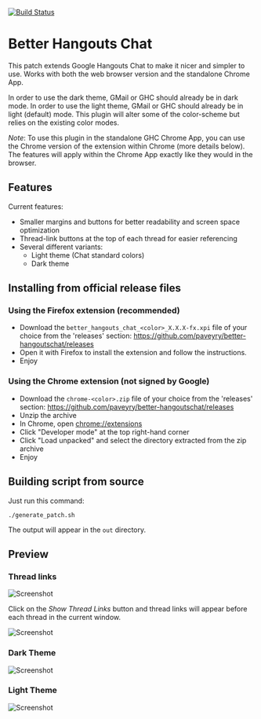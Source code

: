 [![Build Status](https://travis-ci.com/paveyry/better-hangoutschat.svg?branch=master)](https://travis-ci.com/paveyry/better-hangoutschat)

Better Hangouts Chat
====================================

This patch extends Google Hangouts Chat to make it nicer and simpler to use.
Works with both the web browser version and the standalone Chrome App.

In order to use the dark theme, GMail or GHC should already be in dark mode.
In order to use the light theme, GMail or GHC should already be in light (default) mode.
This plugin will alter some of the color-scheme but relies on the existing color modes.

*Note*: To use this plugin in the standalone GHC Chrome App, you can use the Chrome 
version of the extension within Chrome (more details below). The features will apply within
the Chrome App exactly like they would in the browser.

Features
---------

Current features: 

- Smaller margins and buttons for better readability and screen space optimization
- Thread-link buttons at the top of each thread for easier referencing
- Several different variants:
    - Light theme (Chat standard colors)
    - Dark theme

Installing from official release files
---------------------------------------

### Using the Firefox extension (recommended)

- Download the `better_hangouts_chat_<color>_X.X.X-fx.xpi` file of your choice from the 'releases' section: <https://github.com/paveyry/better-hangoutschat/releases>
- Open it with Firefox to install the extension and follow the instructions.
- Enjoy

### Using the Chrome extension (not signed by Google)

- Download the `chrome-<color>.zip` file of your choice from the 'releases' section: <https://github.com/paveyry/better-hangoutschat/releases>
- Unzip the archive
- In Chrome, open <chrome://extensions>
- Click "Developer mode" at the top right-hand corner
- Click "Load unpacked" and select the directory extracted from the zip archive
- Enjoy


Building script from source
----------------------------

Just run this command:

    ./generate_patch.sh

The output will appear in the `out` directory.

Preview
--------

### Thread links
![Screenshot](https://user-images.githubusercontent.com/3884900/88812353-88091500-d1af-11ea-8d3d-579cab4aa143.png)

Click on the *Show Thread Links* button and thread links will appear before each thread in the current window.

![Screenshot](https://user-images.githubusercontent.com/3884900/112030582-5247e080-8b32-11eb-8280-3fe396da923e.png)

### Dark Theme
![Screenshot](https://user-images.githubusercontent.com/3884900/63685721-01f28a80-c7f8-11e9-8522-75446596d574.png)

### Light Theme
![Screenshot](https://user-images.githubusercontent.com/3884900/63689983-6c5cf800-c803-11e9-8857-53326ec1d22b.png)
